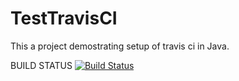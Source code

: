 # TestTravisCI

This a project demostrating setup of travis ci in Java.

BUILD STATUS [![Build Status](https://travis-ci.org/burasDiana/TestTravisCI.svg?branch=master)](https://travis-ci.org/burasDiana/TestTravisCI)
